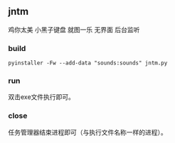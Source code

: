 ## jntm

鸡你太美 小黑子键盘 就图一乐 无界面 后台监听

### build
```
pyinstaller -Fw --add-data "sounds:sounds" jntm.py
```

### run
双击exe文件执行即可。

### close
任务管理器结束进程即可（与执行文件名称一样的进程）。